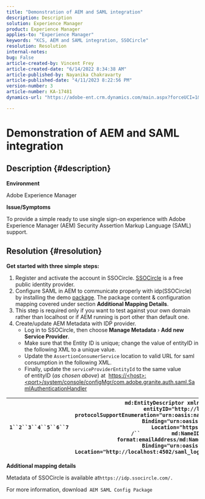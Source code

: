 ```yaml
---
title: "Demonstration of AEM and SAML integration"
description: Description
solution: Experience Manager
product: Experience Manager
applies-to: "Experience Manager"
keywords: "KCS, AEM and SAML integration, SSOCircle"
resolution: Resolution
internal-notes: 
bug: False
article-created-by: Vincent Frey
article-created-date: "6/14/2022 8:34:38 AM"
article-published-by: Nayanika Chakravarty
article-published-date: "4/11/2023 8:22:56 PM"
version-number: 3
article-number: KA-17481
dynamics-url: "https://adobe-ent.crm.dynamics.com/main.aspx?forceUCI=1&pagetype=entityrecord&etn=knowledgearticle&id=ffe764cd-bceb-ec11-bb3d-000d3a5c4292"

---
```

# Demonstration of AEM and SAML integration

## Description {#description}


<b>Environment</b>

Adobe Experience Manager

<b>Issue/Symptoms</b>

To provide a simple ready to use single sign-on experience with Adobe Experience Manager (AEM) Security Assertion Markup Language (SAML) support.


## Resolution {#resolution}


<b>Get started with three simple steps:</b>

1. Register and activate the account in SSOCircle. [SSOCircle](https://www.ssocircle.com/en/) is a free public identity provider.
2. Configure SAML in AEM to communicate properly with idp(SSOCircle) by installing the demo [package](https://files.acrobat.com/a/preview/d0017bf5-c35a-483e-80a0-d6bfb0526299). The package content & configuration mapping covered under section <b>Additional Mapping Details</b>.
3. This step is required only if you want to test against your own domain rather than localhost or if AEM running is port other than default one.
4. Create/update AEM Metadata with IDP provider.   
    - Log in to SSOCircle, then choose<b> Manage Metadata</b> › <b>Add new Service Provider</b>.
    - Make sure that the Entity ID is unique; change the value of entityID in the following XML to a unique value.
    - Update the `AssertionConsumerService` location to valid URL for saml consumption in the following XML.
    - Finally, update the `serviceProviderEntityId` to the same value of entityID (*as chosen above*) at  [https://&lt;host&gt;:&lt;port&gt;/system/console/configMgr/com.adobe.granite.auth.saml.SamlAuthenticationHandler](https://%3Chost%3E:%3Cport%3E/system/console/configMgr/com.adobe.granite.auth.saml.SamlAuthenticationHandler "https://‹host›:‹port›/system/console/configMgr/com.adobe.granite.auth.saml.SamlAuthenticationHandler")



| `1``2``3``4``5``6``7` | `md:EntityDescriptor xmlns:md="urn:oasis:names:tc:SAML:2.0:metadata" entityID="http://localhost:4502/"``  md:SPSSODescriptor protocolSupportEnumeration="urn:oasis:names:tc:SAML:2.0:protocol"``          md:SingleLogoutService Binding="urn:oasis:names:tc:SAML:2.0:bindings:HTTP-POST" Location="https://idp.ssocircle.com/sso/UI/Logout" /``          md:NameIDFormaturn:oasis:names:tc:SAML:1.1:nameid-format:emailAddress/md:NameIDFormat``        md:AssertionConsumerService Binding="urn:oasis:names:tc:SAML:2.0:bindings:HTTP-POST" Location="http://localhost:4502/saml_login" index="1"/``  /md:SPSSODescriptor``/md:EntityDescriptor` |
| --- | --- |


<b>Additional mapping details</b>

Metadata of SSOCircle is available at`https://idp.ssocircle.com/.`

For more information, download` AEM SAML Config Package`
